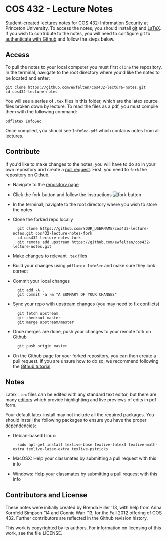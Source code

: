COS 432 - Lecture Notes
=======================

Student-created lectures notes for COS 432: Information Security
at Princeton University. To access the notes, you should install
[git](http://git-scm.com/book/en/Getting-Started-Installing-Git) and
[LaTeX](https://en.wikibooks.org/wiki/LaTeX/Installation).
If you wish to contribute to the notes, you will need to configure git to
[authenticate with Github](https://help.github.com/articles/set-up-git#next-steps-authenticating-to-github-from-git)
and follow the steps below.

Access
------

To pull the notes to your local computer you must first `clone` the repository.
In the terminal, navigate to the root directory where you'd like the notes to
be located and enter:

    git clone https://github.com/ewfelten/cos432-lecture-notes.git
    cd cos432-lecture-notes

You will see a series of `.tex` files in this folder, which are the latex
source files broken down by lecture. To read the files as a pdf, you must
compile them with the following command:

    pdflatex InfoSec

Once compiled, you should see `InfoSec.pdf` which contains notes from all
lectures.

Contribute
----------
If you'd like to make changes to the notes, you will have to do so in your own
repository and create a [pull request](https://help.github.com/articles/using-pull-requests).
First, you need to `fork` the repository on Github.

- Navigate to the [repository page](https://github.com/ewfelten/cos432-lecture-notes)
- Click the fork button and follow the instructions ![fork
    button](https://github-images.s3.amazonaws.com/help/repository/fork_button.jpg)
- In the terminal, navigate to the root directory where you wish to store the
    notes
- Clone the forked repo locally

        git clone https://github.com/YOUR_USERNAME/cos432-lecture-notes.git cos432-lecture-notes-fork
        cd cos432-lecture-notes-fork
        git remote add upstream https://github.com/ewfelten/cos432-lecture-notes.git

- Make changes to relevant `.tex` files
- Build your changes using `pdflatex InfoSec` and make sure they look correct
- Commit your local changes

        git add -A .
        git commit -a -m "A SUMMARY OF YOUR CHANGES"

- Sync your repo with upstream changes (you may need to
    [fix conflicts](https://stackoverflow.com/questions/161813/fix-merge-conflicts-in-git))

        git fetch upstream
        git checkout master
        git merge upstream/master

- Once merges are done, push your changes to your remote fork on Github

        git push origin master

- On the Github page for your forked repository, you can then create a pull
    request. If you are unsure how to do so, we recommend following the [Github
    tutorial](https://help.github.com/articles/using-pull-requests#before-you-begin).

Notes
-----

Latex `.tex` files can be edited with any standard text editor, but there are
many [editors](https://en.wikibooks.org/wiki/LaTeX/Installation#Editors) which
provide highlighting and live previews of edits in pdf form.

Your default latex install may not include all the required packages. You
should install the following packages to ensure you have the proper
dependencies:

- Debian-based Linux:

        sudo apt-get install texlive-base texlive-latex3 texlive-math-extra texlive-latex-extra texlive-pstricks

- MacOSX: Help your classmates by submitting a pull request with this info
- Windows: Help your classmates by submitting a pull request with this info

Contributors and License
------------------------

These notes were initially created by Brenda Hiller '13, with
help from Anna Kornfeld Simpson '14 and Connie Wan '13, for
the Fall 2012 offering of COS 432.  Further contributors are
reflected in the Github revision history.

This work is copyrighted by its authors.
For information on licensing of this work, see the file LICENSE.
